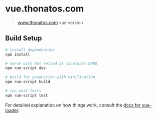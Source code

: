 # vue.thonatos.com

> www.thonatos.com vue version

## Build Setup

``` bash
# install dependencies
npm install

# serve with hot reload at localhost:8080
npm run-script dev

# build for production with minification
npm run-script build

# run unit tests
npm run-script test
```

For detailed explanation on how things work, consult the [docs for vue-loader](http://vuejs.github.io/vue-loader).
